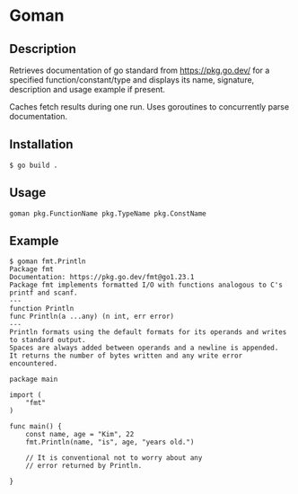 # Goman

## Description
Retrieves documentation of go standard from https://pkg.go.dev/ for a specified
function/constant/type and displays its name, signature, description and usage
example if present.

Caches fetch results during one run. Uses goroutines to concurrently parse documentation.

## Installation
```
$ go build .
```

## Usage
```
goman pkg.FunctionName pkg.TypeName pkg.ConstName
```

## Example
```
$ goman fmt.Println
Package fmt
Documentation: https://pkg.go.dev/fmt@go1.23.1
Package fmt implements formatted I/O with functions analogous to C's printf and scanf.
---
function Println
func Println(a ...any) (n int, err error)
---
Println formats using the default formats for its operands and writes to standard output.
Spaces are always added between operands and a newline is appended.
It returns the number of bytes written and any write error encountered.

package main

import (
    "fmt"
)

func main() {
    const name, age = "Kim", 22
    fmt.Println(name, "is", age, "years old.")

    // It is conventional not to worry about any
    // error returned by Println.

}
```